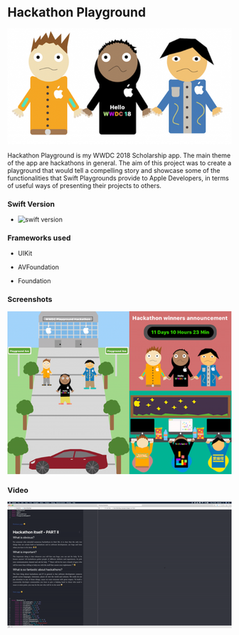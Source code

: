 # Hackathon Playground

![](/IntroAssets/introImageOne.png)

Hackathon Playground is my WWDC 2018 Scholarship app.  The main theme of the app are hackathons in general. The aim of this project was to create a playground that would tell a compelling story and showcase some of the functionalities that Swift Playgrounds provide to Apple Developers, in terms of useful ways of presenting their projects to others.


### Swift Version

- <img src="https://img.shields.io/badge/Swift-4.2-green.svg" alt="swift version"/>

### Frameworks used

- UIKit

- AVFoundation

- Foundation


### Screenshots

![](/IntroAssets/introImageTwo.png)


### Video

![](HackathonPlaygroundGif.gif)
